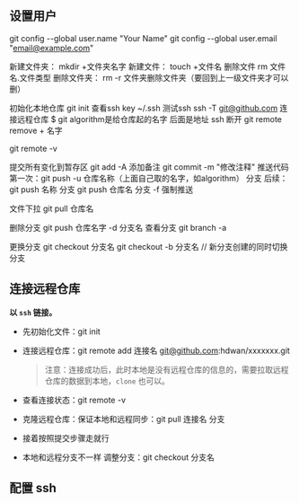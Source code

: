 ## 设置用户

git config --global user.name "Your Name"
git config --global user.email "email@example.com"

新建文件夹：
 mkdir +文件夹名字
新建文件：
touch +文件名
删除文件
rm 文件名.文件类型
删除文件夹：
rm -r 文件夹删除文件夹（要回到上一级文件夹才可以删）

初始化本地仓库
 git init
查看ssh key
~/.ssh
测试ssh
ssh -T git@github.com
连接远程仓库
$ git
algorithm是给仓库起的名字 后面是地址 ssh
断开
git remote remove + 名字

git remote -v

提交所有变化到暂存区
git add -A
添加备注
git commit -m "修改注释"
推送代码
第一次：git push -u 仓库名称（上面自己取的名字，如algorithm） 分支
后续：git push 名称 分支
git push 仓库名 分支 -f 强制推送

文件下拉
git pull 仓库名

删除分支
git push 仓库名字 -d 分支名
查看分支
git branch -a

更换分支
git checkout 分支名
git checkout -b  分支名 // 新分支创建的同时切换分支



## 连接远程仓库

**以 `ssh` 链接。**

- 先初始化文件：git init

- 连接远程仓库：git remote add 连接名 git@github.com:hdwan/xxxxxxx.git

    > 注意：连接成功后，此时本地是没有远程仓库的信息的，需要拉取远程仓库的数据到本地，`clone` 也可以。

- 查看连接状态：git remote -v

- 克隆远程仓库：保证本地和远程同步：git pull 连接名 分支

- 接着按照提交步骤走就行

- 本地和远程分支不一样 调整分支：git checkout 分支名

## 配置 ssh 

